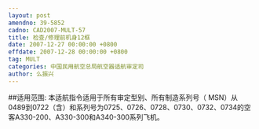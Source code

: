 ```yaml
---
layout: post
amendno: 39-5852
cadno: CAD2007-MULT-57
title: 检查/修理前机身12框
date: 2007-12-27 00:00:00 +0800
effdate: 2007-12-28 00:00:00 +0800
tag: MULT
categories: 中国民用航空总局航空器适航审定司
author: 么振兴
---
```


##适用范围:
本适航指令适用于所有审定型别、所有制造系列号（ MSN）从 0489到0722（含）和系列号为0725、0726、0728、0730、0732、0734的空客A330-200、A330-300和A340-300系列飞机。

